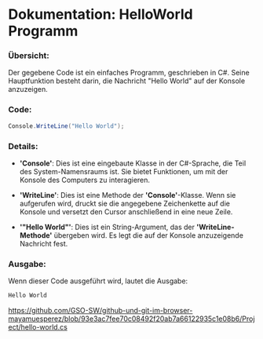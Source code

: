 # Dokumentation: HelloWorld Programm
### Übersicht:
Der gegebene Code ist ein einfaches Programm, geschrieben in C#. Seine Hauptfunktion besteht darin, die Nachricht "Hello World" auf der Konsole anzuzeigen.

### Code:
```csharp
Console.WriteLine("Hello World");
```

### Details:
+ **'Console'**: Dies ist eine eingebaute Klasse in der C#-Sprache, die Teil des System-Namensraums ist. Sie bietet Funktionen, um mit der Konsole des Computers zu interagieren.

+ **'WriteLine'**: Dies ist eine Methode der **'Console'**-Klasse. Wenn sie aufgerufen wird, druckt sie die angegebene Zeichenkette auf die Konsole und versetzt den Cursor anschließend in eine neue Zeile.

+ **'"Hello World"'**: Dies ist ein String-Argument, das der **'WriteLine-Methode'** übergeben wird. Es legt die auf der Konsole anzuzeigende Nachricht fest.

### Ausgabe:
Wenn dieser Code ausgeführt wird, lautet die Ausgabe:

```csharp
Hello World
```
https://github.com/GSO-SW/github-und-git-im-browser-mayamuesperez/blob/93e3ac7fee70c08492f20ab7a66122935c1e08b6/Project/hello-world.cs
